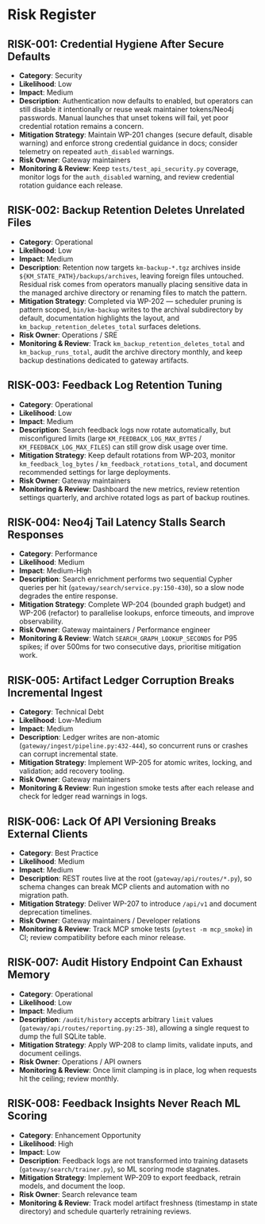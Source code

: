 
# Risk Register

## RISK-001: Credential Hygiene After Secure Defaults
- **Category**: Security
- **Likelihood**: Low
- **Impact**: Medium
- **Description**: Authentication now defaults to enabled, but operators can still disable it intentionally or reuse weak maintainer tokens/Neo4j passwords. Manual launches that unset tokens will fail, yet poor credential rotation remains a concern.
- **Mitigation Strategy**: Maintain WP-201 changes (secure default, disable warning) and enforce strong credential guidance in docs; consider telemetry on repeated `auth_disabled` warnings.
- **Risk Owner**: Gateway maintainers
- **Monitoring & Review**: Keep `tests/test_api_security.py` coverage, monitor logs for the `auth_disabled` warning, and review credential rotation guidance each release.

## RISK-002: Backup Retention Deletes Unrelated Files
- **Category**: Operational
- **Likelihood**: Low
- **Impact**: Medium
- **Description**: Retention now targets `km-backup-*.tgz` archives inside `${KM_STATE_PATH}/backups/archives`, leaving foreign files untouched. Residual risk comes from operators manually placing sensitive data in the managed archive directory or renaming files to match the pattern.
- **Mitigation Strategy**: Completed via WP-202 — scheduler pruning is pattern scoped, `bin/km-backup` writes to the archival subdirectory by default, documentation highlights the layout, and `km_backup_retention_deletes_total` surfaces deletions.
- **Risk Owner**: Operations / SRE
- **Monitoring & Review**: Track `km_backup_retention_deletes_total` and `km_backup_runs_total`, audit the archive directory monthly, and keep backup destinations dedicated to gateway artifacts.

## RISK-003: Feedback Log Retention Tuning
- **Category**: Operational
- **Likelihood**: Low
- **Impact**: Medium
- **Description**: Search feedback logs now rotate automatically, but misconfigured limits (large `KM_FEEDBACK_LOG_MAX_BYTES` / `KM_FEEDBACK_LOG_MAX_FILES`) can still grow disk usage over time.
- **Mitigation Strategy**: Keep default rotations from WP-203, monitor `km_feedback_log_bytes` / `km_feedback_rotations_total`, and document recommended settings for large deployments.
- **Risk Owner**: Gateway maintainers
- **Monitoring & Review**: Dashboard the new metrics, review retention settings quarterly, and archive rotated logs as part of backup routines.

## RISK-004: Neo4j Tail Latency Stalls Search Responses
- **Category**: Performance
- **Likelihood**: Medium
- **Impact**: Medium-High
- **Description**: Search enrichment performs two sequential Cypher queries per hit (`gateway/search/service.py:150-430`), so a slow node degrades the entire response.
- **Mitigation Strategy**: Complete WP-204 (bounded graph budget) and WP-206 (refactor) to parallelise lookups, enforce timeouts, and improve observability.
- **Risk Owner**: Gateway maintainers / Performance engineer
- **Monitoring & Review**: Watch `SEARCH_GRAPH_LOOKUP_SECONDS` for P95 spikes; if over 500ms for two consecutive days, prioritise mitigation work.

## RISK-005: Artifact Ledger Corruption Breaks Incremental Ingest
- **Category**: Technical Debt
- **Likelihood**: Low-Medium
- **Impact**: Medium
- **Description**: Ledger writes are non-atomic (`gateway/ingest/pipeline.py:432-444`), so concurrent runs or crashes can corrupt incremental state.
- **Mitigation Strategy**: Implement WP-205 for atomic writes, locking, and validation; add recovery tooling.
- **Risk Owner**: Gateway maintainers
- **Monitoring & Review**: Run ingestion smoke tests after each release and check for ledger read warnings in logs.

## RISK-006: Lack Of API Versioning Breaks External Clients
- **Category**: Best Practice
- **Likelihood**: Medium
- **Impact**: Medium
- **Description**: REST routes live at the root (`gateway/api/routes/*.py`), so schema changes can break MCP clients and automation with no migration path.
- **Mitigation Strategy**: Deliver WP-207 to introduce `/api/v1` and document deprecation timelines.
- **Risk Owner**: Gateway maintainers / Developer relations
- **Monitoring & Review**: Track MCP smoke tests (`pytest -m mcp_smoke`) in CI; review compatibility before each minor release.

## RISK-007: Audit History Endpoint Can Exhaust Memory
- **Category**: Operational
- **Likelihood**: Low
- **Impact**: Medium
- **Description**: `/audit/history` accepts arbitrary `limit` values (`gateway/api/routes/reporting.py:25-38`), allowing a single request to dump the full SQLite table.
- **Mitigation Strategy**: Apply WP-208 to clamp limits, validate inputs, and document ceilings.
- **Risk Owner**: Operations / API owners
- **Monitoring & Review**: Once limit clamping is in place, log when requests hit the ceiling; review monthly.

## RISK-008: Feedback Insights Never Reach ML Scoring
- **Category**: Enhancement Opportunity
- **Likelihood**: High
- **Impact**: Low
- **Description**: Feedback logs are not transformed into training datasets (`gateway/search/trainer.py`), so ML scoring mode stagnates.
- **Mitigation Strategy**: Implement WP-209 to export feedback, retrain models, and document the loop.
- **Risk Owner**: Search relevance team
- **Monitoring & Review**: Track model artifact freshness (timestamp in state directory) and schedule quarterly retraining reviews.
